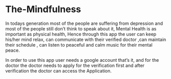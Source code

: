 # The-Mindfulness

In todays generation most of the people are suffering from depression and most of the people still don’t think to speak about it, Mental Health is as important as physical health, Hence through this app the user can keep his/her mind relax, can communicate with their verified doctor ,can maintain their schedule , can listen to peaceful and calm music for their mental peace.

In order to use this app user needs a google account that’s it, and for the doctor the doctor needs to apply for the verification first and after verification the doctor can access the Application.

